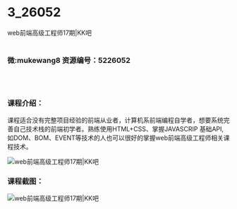 # 3_26052
web前端高级工程师17期|KK吧
<br/></br>
<h3>微:mukewang8 资源编号：5226052</h3>
<br/></br>
<h3>课程介绍：</h3>
<p>课程适合没有完整项目经验的前端从业者，计算机系前端编程自学者，想要系统完善自己技术栈的前端初学者。熟练使用HTML+CSS、掌握JAVASCRIP 基础API,如DOM、BOM、EVENT等技术的人也可以很好的掌握web前端高级工程师相关课程技术。</p>
<p><img src="https://www.ko996.com/wp-content/uploads/img/2022/08/1-110-300x154.png" alt="web前端高级工程师17期|KK吧"></p>
<div class="info-desc">
<h3>课程截图：</h3>
<p><img src="https://www.ko996.com/wp-content/uploads/img/2022/08/2-106.png" alt="web前端高级工程师17期|KK吧"></p>


			
</div>
